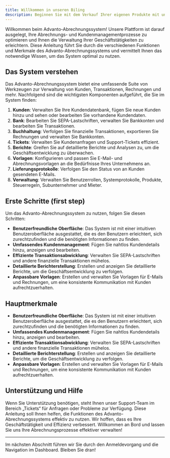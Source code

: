 ```yaml
---
title: Willkommen in unseren Biling
description: Beginnen Sie mit dem Verkauf Ihrer eigenen Produkte mit unserem hochmodernen Abrechnungssystem.
---
```

Willkommen beim Advanto-Abrechnungssystem! Unsere Plattform ist darauf ausgelegt, Ihre Abrechnungs- und Kundenmanagementprozesse zu optimieren und Ihnen die Verwaltung Ihrer Geschäftstätigkeiten zu erleichtern. Diese Anleitung führt Sie durch die verschiedenen Funktionen und Merkmale des Advanto-Abrechnungssystems und vermittelt Ihnen das notwendige Wissen, um das System optimal zu nutzen.

## Das System verstehen

Das Advanto-Abrechnungssystem bietet eine umfassende Suite von Werkzeugen zur Verwaltung von Kunden, Transaktionen, Rechnungen und mehr. Nachfolgend sind die wichtigsten Komponenten aufgeführt, die Sie im System finden:

1. **Kunden**: Verwalten Sie Ihre Kundendatenbank, fügen Sie neue Kunden hinzu und sehen oder bearbeiten Sie vorhandene Kundendaten.
2. **Bank**: Bearbeiten Sie SEPA-Lastschriften, verwalten Sie Bankkonten und bearbeiten Sie Transaktionen.
3. **Buchhaltung**: Verfolgen Sie finanzielle Transaktionen, exportieren Sie Rechnungen und verwalten Sie Bankkonten.
4. **Tickets**: Verwalten Sie Kundenanfragen und Support-Tickets effizient.
5. **Berichte**: Greifen Sie auf detaillierte Berichte und Analysen zu, um die Geschäftsentwicklung zu überwachen.
6. **Vorlagen**: Konfigurieren und passen Sie E-Mail- und Abrechnungsvorlagen an die Bedürfnisse Ihres Unternehmens an.
7. **Lieferungsprotokolle**: Verfolgen Sie den Status von an Kunden gesendeten E-Mails.
8. **Verwaltung**: Verwalten Sie Benutzerrollen, Systemprotokolle, Produkte, Steuerregeln, Subunternehmer und Mieter.

## Erste Schritte (first step)

Um das Advanto-Abrechnungssystem zu nutzen, folgen Sie diesen Schritten:

- **Benutzerfreundliche Oberfläche**: Das System ist mit einer intuitiven Benutzeroberfläche ausgestattet, die es den Benutzern erleichtert, sich zurechtzufinden und die benötigten Informationen zu finden.
- **Umfassendes Kundenmanagement**: Fügen Sie nahtlos Kundendetails hinzu, anzeigen und bearbeiten.
- **Effiziente Transaktionsabwicklung**: Verwalten Sie SEPA-Lastschriften und andere finanzielle Transaktionen mühelos.
- **Detaillierte Berichterstellung**: Erstellen und anzeigen Sie detaillierte Berichte, um die Geschäftsentwicklung zu verfolgen.
- **Anpassbare Vorlagen**: Erstellen und verwalten Sie Vorlagen für E-Mails und Rechnungen, um eine konsistente Kommunikation mit Kunden aufrechtzuerhalten.

## Hauptmerkmale

- **Benutzerfreundliche Oberfläche**: Das System ist mit einer intuitiven Benutzeroberfläche ausgestattet, die es den Benutzern erleichtert, sich zurechtzufinden und die benötigten Informationen zu finden.
- **Umfassendes Kundenmanagement**: Fügen Sie nahtlos Kundendetails hinzu, anzeigen und bearbeiten.
- **Effiziente Transaktionsabwicklung**: Verwalten Sie SEPA-Lastschriften und andere finanzielle Transaktionen mühelos.
- **Detaillierte Berichterstellung**: Erstellen und anzeigen Sie detaillierte Berichte, um die Geschäftsentwicklung zu verfolgen.
- **Anpassbare Vorlagen**: Erstellen und verwalten Sie Vorlagen für E-Mails und Rechnungen, um eine konsistente Kommunikation mit Kunden aufrechtzuerhalten.

## Unterstützung und Hilfe

Wenn Sie Unterstützung benötigen, steht Ihnen unser Support-Team im Bereich „Tickets“ für Anfragen oder Probleme zur Verfügung. Diese Anleitung soll Ihnen helfen, die Funktionen des Advanto-Abrechnungssystems effektiv zu nutzen. Wir hoffen, dass es Ihre Geschäftstätigkeit und Effizienz verbessert. Willkommen an Bord und lassen Sie uns Ihre Abrechnungsprozesse effektiver verwalten!

---

Im nächsten Abschnitt führen wir Sie durch den Anmeldevorgang und die Navigation im Dashboard. Bleiben Sie dran!
